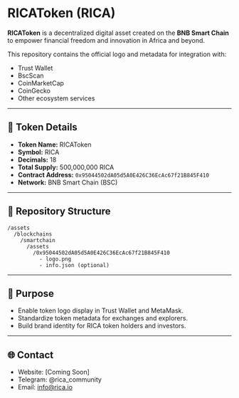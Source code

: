 
# RICAToken (RICA)

**RICAToken** is a decentralized digital asset created on the **BNB Smart Chain** to empower financial freedom and innovation in Africa and beyond.

This repository contains the official logo and metadata for integration with:
- Trust Wallet
- BscScan
- CoinMarketCap
- CoinGecko
- Other ecosystem services

---

## 📄 Token Details

- **Token Name:** RICAToken
- **Symbol:** RICA
- **Decimals:** 18
- **Total Supply:** 500,000,000 RICA
- **Contract Address:** `0x95044502dA05d5A0E426C36EcAc67f21B845F410`
- **Network:** BNB Smart Chain (BSC)

---

## 📁 Repository Structure

```
/assets
  /blockchains
    /smartchain
      /assets
        /0x95044502dA05d5A0E426C36EcAc67f21B845F410
          - logo.png
          - info.json (optional)
```

---

## 📌 Purpose

- Enable token logo display in Trust Wallet and MetaMask.
- Standardize token metadata for exchanges and explorers.
- Build brand identity for RICA token holders and investors.

---

## 🌐 Contact

- Website: [Coming Soon]
- Telegram: @rica_community
- Email: info@rica.io
